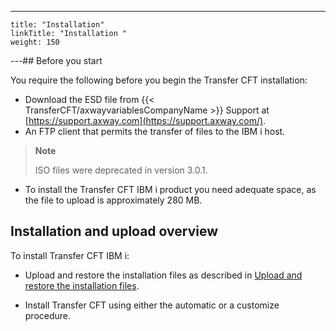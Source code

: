 ---
    title: "Installation"
    linkTitle: "Installation "
    weight: 150
---## Before you start

You require the following before you begin the Transfer CFT installation:

- Download the ESD file from {{< TransferCFT/axwayvariablesCompanyName >}} Support at [https://support.axway.com](https://support.axway.com/).
- An FTP client that permits the transfer of files to the IBM i host.

> **Note**
>
> ISO files were deprecated in version 3.0.1.

- To install the Transfer CFT IBM i product you need adequate space, as the file to upload is approximately 280 MB.

## Installation and upload overview

To install Transfer CFT IBM i:

- Upload and restore the installation files as described in [Upload and restore the installation files](upload_ibm_i).

<!-- -->

- Install Transfer CFT using either the automatic or a customize procedure.
